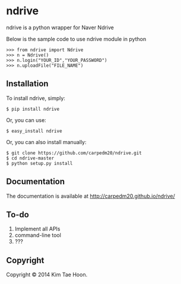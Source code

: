 ndrive
========

ndrive is a python wrapper for Naver Ndrive

Below is the sample code to use ndrive module in python

    >>> from ndrive import Ndrive
    >>> n = Ndrive()
    >>> n.login("YOUR_ID","YOUR_PASSWORD")
    >>> n.uploadFile("FILE_NAME")


Installation
---------------
To install ndrive, simply:

    $ pip install ndrive

Or, you can use:

    $ easy_install ndrive

Or, you can also install manually:

    $ git clone https://github.com/carpedm20/ndrive.git
    $ cd ndrive-master
    $ python setup.py install


Documentation
-------------

The documentation is available at http://carpedm20.github.io/ndrive/


To-do
-----

1. Implement all APIs
2. command-line tool
3. ???


Copyright
---------

Copyright © 2014 Kim Tae Hoon.

